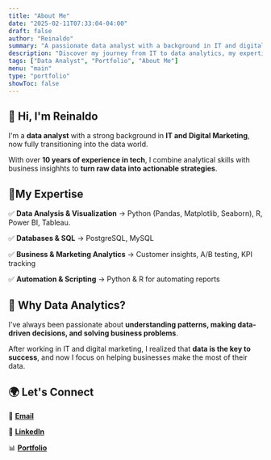 ```yaml
---
title: "About Me"
date: "2025-02-11T07:33:04-04:00"
draft: false
author: "Reinaldo"
summary: "A passionate data analyst with a background in IT and digital marketing."
description: "Discover my journey from IT to data analytics, my expertise, and how I help businesses make data-driven decisions."
tags: ["Data Analyst", "Portfolio", "About Me"]
menu: "main"
type: "portfolio"
showToc: false
---
```


## 👋 Hi, I'm Reinaldo

I'm a **data analyst** with a strong background in **IT and Digital Marketing**, now fully transitioning into the data world.

With over **10 years of experience in tech**, I combine analytical skills with business insighhts to **turn raw data into actionable strategies**.

## 🔹My Expertise

✅ **Data Analysis & Visualization** → Python (Pandas, Matplotlib, Seaborn), R, Power BI, Tableau.

✅ **Databases & SQL** → PostgreSQL, MySQL

✅ **Business & Marketing Analytics** → Customer insights, A/B testing, KPI tracking

✅ **Automation & Scripting** → Python & R for automating reports

## 🚀 Why Data Analytics?

I've always been passionate about **understanding patterns, making data-driven decisions, and solving business problems**.

After working in IT and digital marketing, I realized that **data is the key to success**, and now I focus on helping businesses make the most of their data.

## 🌍 Let's Connect

📧 [**Email**](reinaldopsuazo@proton.me)

🔗 [**LinkedIn**](https://www.linkedin.com/in/reinaldo-pared/)

📊 [**Portfolio**](https://reipared.github.io/Portfolio/)
